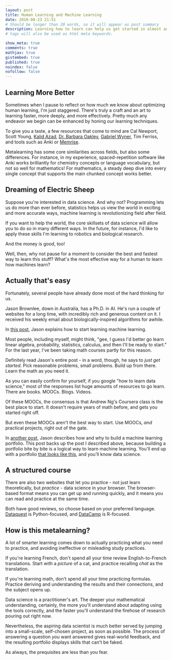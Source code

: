 ```yaml
---
layout: post
title: Human Learning and Machine Learning
date: 2016-08-23 21:51
# Should be longer than 20 words, so it will appear as post summary
description: Learning how to learn can help us get started in almost anything. How about data science?
# tags will also be used as html meta keywords.

show_meta: true
comments: true
mathjax: true
gistembed: true
published: true
noindex: false
nofollow: false
---
```


## Learning More Better<a id="orgheadline1"></a>

Sometimes when I pause to reflect on how much we know about optimizing human
learning, I'm just staggered. There's truly a craft and an art to learning
faster, more deeply, and more effectively. Pretty much any endeavor we begin can
be enhanced by honing our learning techniques.

To give you a taste, a few resources that come to mind are Cal Newport, Scott
Young, [Kalid Azad](https://betterexplained.com/), [Dr. Barbara Oakley](https://www.coursera.org/learn/learning-how-to-learn), [Gabriel Wyner](https://fluent-forever.com/), Tim Ferriss, and
tools such as Anki or [Memrise](https://www.memrise.com/).

Metalearning has some core similarities across fields, but also some
differences. For instance, in my experience, spaced-repetition software like
Anki works brilliantly for chemistry concepts or language vocabulary, but not so
well for mathematics! For mathematics, a steady deep dive into every single
concept that supports the main chunked concept works better.

## Dreaming of Electric Sheep<a id="orgheadline2"></a>

Suppose you're interested in data science. And why not? Programming lets us do
more than ever before, statistics helps us view the world in exciting and more
accurate ways, machine learning is revolutionizing field after field.

If you want to help the world, the core skillsets of data science will allow you
to do so in many different ways. In the future, for instance, I'd like to apply
these skills I'm learning to robotics and biological research.

And the money is good, too!

Well, then, why not pause for a moment to consider the best and fastest way to
learn this stuff? What's the most effective way for a human to learn how
machines learn?

## Actually that's easy<a id="orgheadline3"></a>

Fortunately, several people have already done most of the hard thinking for us.

Jason Brownlee, down in Australia, has a Ph.D. in AI. He's run a couple of
websites for a long time, with incredibly rich and generous content on it. I
received his weekly email about biologically-inspired algorithms for awhile.

In [this post](http://machinelearningmastery.com/machine-learning-for-programmers/), Jason explains how to start learning machine learning. 

Most people, including myself, might think, "gee, I guess I'd better go learn
linear algebra, probability, statistics, calculus, and then I'll be ready to
start." For the last year, I've been taking math courses partly for this
reason. 

Definitely read Jason's entire post - in a word, though, he says to *just get
started*. Pick reasonable problems, small problems. Build up from there. Learn
the math as you need it.

As you can easily confirm for yourself, if you google "how to learn data
science," most of the responses list huge amounts of resources to go
learn. There are books. MOOCs. Blogs. Videos.

Of these MOOCs, the consensus is that Andrew Ng's Coursera class is the best
place to start. It doesn't require years of math before, and gets you started
right off.

But even these MOOCs aren't the best way to start. Use MOOCs, *and* practical
projects, right out of the gate.

In [another post](http://machinelearningmastery.com/build-a-machine-learning-portfolio/), Jason describes how and why to build a machine learning
portfolio. This post backs up the post I described above, because building a
portfolio bite by bite is a logical way to learn machine learning. You'll end up
with a portfolio [that looks like this](http://www.learningwithdata.com/), and you'll know data science.

## A structured course<a id="orgheadline4"></a>

There are also two websites that let you practice - not just learn
theoretically, but *practice* - data science in your browser. The browser-based
format means you can get up and running quickly, and it means you can read and
practice at the same time. 

Both have good reviews, so choose based on your preferred language. [Dataquest](https://www.dataquest.io) is
Python-focused, and [DataCamp](https://www.datacamp.com) is R-focused.

## How is this metalearning?<a id="orgheadline5"></a>

A lot of smarter learning comes down to actually practicing what you need to
practice, and avoiding ineffective or misleading study practices.

If you're learning French, don't spend all your time review English-to-French
translations. Start with a *picture* of a cat, and practice recalling *chat* as the
translation.

If you're learning math, don't spend all your time practicing formulas. Practice
deriving and understanding the results and their connections, and the subject
opens up.

Data science is a practitioner's art. The deeper your mathematical
understanding, certainly, the more you'll understand about adapting using the
tools correctly, and the faster you'll understand the firehose of research pouring
out right now. 

Nevertheless, the aspiring data scientist is much better served by jumping into
a small-scale, self-chosen project, as soon as possible. The process of
answering a question *you* want answered gives real-world feedback, and the
resulting portfolio displays skills that can't be faked. 

As always, the prequisites are less than you fear.
